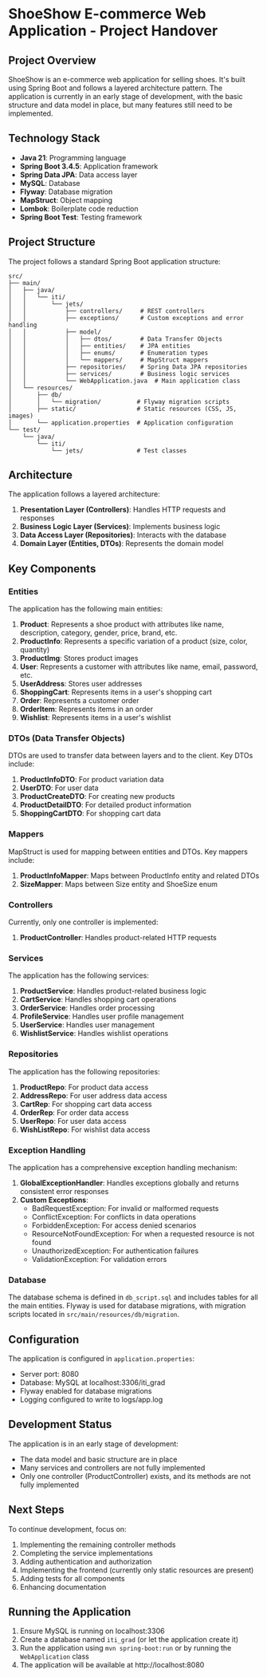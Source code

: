 # ShoeShow E-commerce Web Application - Project Handover

## Project Overview
ShoeShow is an e-commerce web application for selling shoes. It's built using Spring Boot and follows a layered architecture pattern. The application is currently in an early stage of development, with the basic structure and data model in place, but many features still need to be implemented.

## Technology Stack
- **Java 21**: Programming language
- **Spring Boot 3.4.5**: Application framework
- **Spring Data JPA**: Data access layer
- **MySQL**: Database
- **Flyway**: Database migration
- **MapStruct**: Object mapping
- **Lombok**: Boilerplate code reduction
- **Spring Boot Test**: Testing framework

## Project Structure
The project follows a standard Spring Boot application structure:

```
src/
├── main/
│   ├── java/
│   │   └── iti/
│   │       └── jets/
│   │           ├── controllers/     # REST controllers
│   │           ├── exceptions/      # Custom exceptions and error handling
│   │           ├── model/
│   │           │   ├── dtos/        # Data Transfer Objects
│   │           │   ├── entities/    # JPA entities
│   │           │   ├── enums/       # Enumeration types
│   │           │   └── mappers/     # MapStruct mappers
│   │           ├── repositories/    # Spring Data JPA repositories
│   │           ├── services/        # Business logic services
│   │           └── WebApplication.java  # Main application class
│   └── resources/
│       ├── db/
│       │   └── migration/          # Flyway migration scripts
│       ├── static/                 # Static resources (CSS, JS, images)
│       └── application.properties  # Application configuration
└── test/
    └── java/
        └── iti/
            └── jets/               # Test classes
```

## Architecture
The application follows a layered architecture:

1. **Presentation Layer (Controllers)**: Handles HTTP requests and responses
2. **Business Logic Layer (Services)**: Implements business logic
3. **Data Access Layer (Repositories)**: Interacts with the database
4. **Domain Layer (Entities, DTOs)**: Represents the domain model

## Key Components

### Entities
The application has the following main entities:

1. **Product**: Represents a shoe product with attributes like name, description, category, gender, price, brand, etc.
2. **ProductInfo**: Represents a specific variation of a product (size, color, quantity)
3. **ProductImg**: Stores product images
4. **User**: Represents a customer with attributes like name, email, password, etc.
5. **UserAddress**: Stores user addresses
6. **ShoppingCart**: Represents items in a user's shopping cart
7. **Order**: Represents a customer order
8. **OrderItem**: Represents items in an order
9. **Wishlist**: Represents items in a user's wishlist

### DTOs (Data Transfer Objects)
DTOs are used to transfer data between layers and to the client. Key DTOs include:

1. **ProductInfoDTO**: For product variation data
2. **UserDTO**: For user data
3. **ProductCreateDTO**: For creating new products
4. **ProductDetailDTO**: For detailed product information
5. **ShoppingCartDTO**: For shopping cart data

### Mappers
MapStruct is used for mapping between entities and DTOs. Key mappers include:

1. **ProductInfoMapper**: Maps between ProductInfo entity and related DTOs
2. **SizeMapper**: Maps between Size entity and ShoeSize enum

### Controllers
Currently, only one controller is implemented:

1. **ProductController**: Handles product-related HTTP requests

### Services
The application has the following services:

1. **ProductService**: Handles product-related business logic
2. **CartService**: Handles shopping cart operations
3. **OrderService**: Handles order processing
4. **ProfileService**: Handles user profile management
5. **UserService**: Handles user management
6. **WishlistService**: Handles wishlist operations

### Repositories
The application has the following repositories:

1. **ProductRepo**: For product data access
2. **AddressRepo**: For user address data access
3. **CartRep**: For shopping cart data access
4. **OrderRep**: For order data access
5. **UserRepo**: For user data access
6. **WishListRepo**: For wishlist data access

### Exception Handling
The application has a comprehensive exception handling mechanism:

1. **GlobalExceptionHandler**: Handles exceptions globally and returns consistent error responses
2. **Custom Exceptions**:
   - BadRequestException: For invalid or malformed requests
   - ConflictException: For conflicts in data operations
   - ForbiddenException: For access denied scenarios
   - ResourceNotFoundException: For when a requested resource is not found
   - UnauthorizedException: For authentication failures
   - ValidationException: For validation errors

### Database
The database schema is defined in `db_script.sql` and includes tables for all the main entities. Flyway is used for database migrations, with migration scripts located in `src/main/resources/db/migration`.

## Configuration
The application is configured in `application.properties`:

- Server port: 8080
- Database: MySQL at localhost:3306/iti_grad
- Flyway enabled for database migrations
- Logging configured to write to logs/app.log

## Development Status
The application is in an early stage of development:

- The data model and basic structure are in place
- Many services and controllers are not fully implemented
- Only one controller (ProductController) exists, and its methods are not fully implemented

## Next Steps
To continue development, focus on:

1. Implementing the remaining controller methods
2. Completing the service implementations
3. Adding authentication and authorization
4. Implementing the frontend (currently only static resources are present)
5. Adding tests for all components
6. Enhancing documentation

## Running the Application
1. Ensure MySQL is running on localhost:3306
2. Create a database named `iti_grad` (or let the application create it)
3. Run the application using `mvn spring-boot:run` or by running the `WebApplication` class
4. The application will be available at http://localhost:8080